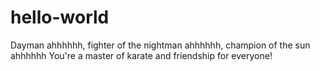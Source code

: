 # hello-world

Dayman ahhhhhh, fighter of the nightman ahhhhhh, champion of the sun ahhhhhh
You're a master of karate and friendship for everyone!
